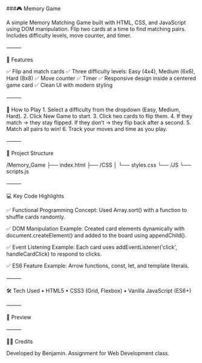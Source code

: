 ###🎮 Memory Game

A simple Memory Matching Game built with HTML, CSS, and JavaScript using DOM manipulation. Flip two cards at a time to find matching pairs. Includes difficulty levels, move counter, and timer.

⸻

🚀 Features

✅ Flip and match cards
✅ Three difficulty levels: Easy (4x4), Medium (6x6), Hard (8x8)
✅ Move counter
✅ Timer
✅ Responsive design inside a centered game card
✅ Clean UI with modern styling

⸻

📝 How to Play
	1.	Select a difficulty from the dropdown (Easy, Medium, Hard).
	2.	Click New Game to start.
	3.	Click two cards to flip them.
	4.	If they match → they stay flipped.
If they don’t → they flip back after a second.
	5.	Match all pairs to win!
	6.	Track your moves and time as you play.

⸻

📂 Project Structure

/Memory_Game
├── index.html
├── /CSS
│   └── styles.css
└── /JS
    └── scripts.js

⸻

💻 Key Code Highlights

✅ Functional Programming Concept:
Used Array.sort() with a function to shuffle cards randomly.

✅ DOM Manipulation Example:
Created card elements dynamically with document.createElement() and added to the board using appendChild().

✅ Event Listening Example:
Each card uses addEventListener('click', handleCardClick) to respond to clicks.

✅ ES6 Feature Example:
Arrow functions, const, let, and template literals.

⸻

🛠️ Tech Used
	•	HTML5
	•	CSS3 (Grid, Flexbox)
	•	Vanilla JavaScript (ES6+)

⸻

📸 Preview


⸻

🧑‍💻 Credits

Developed by Benjamin.
Assignment for Web Development class.
